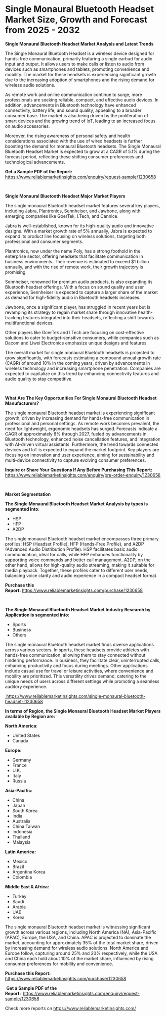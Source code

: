 <p><h1>Single Monaural Bluetooth Headset Market Size, Growth and Forecast from 2025 - 2032</h1></p><p><strong>Single Monaural Bluetooth Headset Market Analysis and Latest Trends</strong></p>
<p><p>The Single Monaural Bluetooth Headset is a wireless device designed for hands-free communication, primarily featuring a single earbud for audio input and output. It allows users to make calls or listen to audio from devices such as smartphones and tablets, promoting convenience and mobility. The market for these headsets is experiencing significant growth due to the increasing adoption of smartphones and the rising demand for wireless audio solutions. </p><p>As remote work and online communication continue to surge, more professionals are seeking reliable, compact, and effective audio devices. In addition, advancements in Bluetooth technology have enhanced connectivity, battery life, and sound quality, appealing to a broader consumer base. The market is also being driven by the proliferation of smart devices and the growing trend of IoT, leading to an increased focus on audio accessories. </p><p>Moreover, the rising awareness of personal safety and health considerations associated with the use of wired headsets is further boosting the demand for monaural Bluetooth headsets. The Single Monaural Bluetooth Headset Market is expected to grow at a CAGR of 5.1% during the forecast period, reflecting these shifting consumer preferences and technological advancements.</p></p>
<p><strong>Get a Sample PDF of the Report:&nbsp;</strong> <a href="https://www.reliablemarketinsights.com/enquiry/request-sample/1230658?utm_campaign=3507&utm_medium=2&utm_source=Github&utm_content=ia&utm_term=06042025&utm_id=single-monaural-bluetooth-headset">https://www.reliablemarketinsights.com/enquiry/request-sample/1230658</a></p>
<p>&nbsp;</p>
<p><strong>Single Monaural Bluetooth Headset Major Market Players</strong></p>
<p><p>The single monaural Bluetooth headset market features several key players, including Jabra, Plantronics, Sennheiser, and Jawbone, along with emerging companies like GoerTek, I.Tech, and Cannice. </p><p>Jabra is well-established, known for its high-quality audio and innovative designs. With a market growth rate of 5% annually, Jabra is expected to expand its product line focusing on wireless solutions, targeting both professional and consumer segments.</p><p>Plantronics, now under the name Poly, has a strong foothold in the enterprise sector, offering headsets that facilitate communication in business environments. Their revenue is estimated to exceed $1 billion annually, and with the rise of remote work, their growth trajectory is promising.</p><p>Sennheiser, renowned for premium audio products, is also expanding its Bluetooth headset offerings. With a focus on sound quality and user experience, Sennheiser is expected to capture a larger share of the market as demand for high-fidelity audio in Bluetooth headsets increases.</p><p>Jawbone, once a significant player, has struggled in recent years but is revamping its strategy to regain market share through innovative health-tracking features integrated into their headsets, reflecting a shift towards multifunctional devices.</p><p>Other players like GoerTek and I.Tech are focusing on cost-effective solutions to cater to budget-sensitive consumers, while companies such as Dacom and Liwei Electronics emphasize unique designs and features.</p><p>The overall market for single monaural Bluetooth headsets is projected to grow significantly, with forecasts estimating a compound annual growth rate (CAGR) of around 10% in the coming years, driven by advancements in wireless technology and increasing smartphone penetration. Companies are expected to capitalize on this trend by enhancing connectivity features and audio quality to stay competitive.</p></p>
<p>&nbsp;</p>
<p><strong>What Are The Key Opportunities For Single Monaural Bluetooth Headset Manufacturers?</strong></p>
<p><p>The single monaural Bluetooth headset market is experiencing significant growth, driven by increasing demand for hands-free communication in professional and personal settings. As remote work becomes prevalent, the need for lightweight, ergonomic headsets has surged. Forecasts indicate a CAGR of approximately 8% through 2027, fueled by advancements in Bluetooth technology, enhanced noise cancellation features, and integration with AI-driven virtual assistants. Furthermore, the trend towards connected devices and IoT is expected to expand the market footprint. Key players are focusing on innovation and user experience, aiming for sustainability and multi-device connectivity to capture evolving consumer preferences.</p></p>
<p><strong>Inquire or Share Your Questions If Any Before Purchasing This Report:</strong> <a href="https://www.reliablemarketinsights.com/enquiry/pre-order-enquiry/1230658?utm_campaign=3507&utm_medium=2&utm_source=Github&utm_content=ia&utm_term=06042025&utm_id=single-monaural-bluetooth-headset">https://www.reliablemarketinsights.com/enquiry/pre-order-enquiry/1230658</a></p>
<p>&nbsp;</p>
<p><strong>Market Segmentation</strong></p>
<p><strong>The Single Monaural Bluetooth Headset Market Analysis by types is segmented into:</strong></p>
<p><ul><li>HSP</li><li>HFP</li><li>A2DP</li></ul></p>
<p><p>The single monaural Bluetooth headset market encompasses three primary profiles: HSP (Headset Profile), HFP (Hands-Free Profile), and A2DP (Advanced Audio Distribution Profile). HSP facilitates basic audio communication, ideal for calls, while HFP enhances functionality by supporting voice commands and better call management. A2DP, on the other hand, allows for high-quality audio streaming, making it suitable for media playback. Together, these profiles cater to different user needs, balancing voice clarity and audio experience in a compact headset format.</p></p>
<p><strong>Purchase this Report:&nbsp;</strong><a href="https://www.reliablemarketinsights.com/purchase/1230658?utm_campaign=3507&utm_medium=2&utm_source=Github&utm_content=ia&utm_term=06042025&utm_id=single-monaural-bluetooth-headset">https://www.reliablemarketinsights.com/purchase/1230658</a></p>
<p>&nbsp;</p>
<p><strong>The Single Monaural Bluetooth Headset Market Industry Research by Application is segmented into:</strong></p>
<p><ul><li>Sports</li><li>Business</li><li>Others</li></ul></p>
<p><p>The single monaural Bluetooth headset market finds diverse applications across various sectors. In sports, these headsets provide athletes with hands-free communication, allowing them to stay connected without hindering performance. In business, they facilitate clear, uninterrupted calls, enhancing productivity and focus during meetings. Other applications include casual use for travel or leisure activities, where convenience and mobility are prioritized. This versatility drives demand, catering to the unique needs of users across different settings while promoting a seamless auditory experience.</p></p>
<p><a href="https://www.reliablemarketinsights.com/single-monaural-bluetooth-headset-r1230658?utm_campaign=3507&utm_medium=2&utm_source=Github&utm_content=ia&utm_term=06042025&utm_id=single-monaural-bluetooth-headset">&nbsp;https://www.reliablemarketinsights.com/single-monaural-bluetooth-headset-r1230658</a></p>
<p><strong>In terms of Region, the Single Monaural Bluetooth Headset Market Players available by Region are:</strong></p>
<p>
    <p> <strong> North America: </strong>
        <ul>
            <li>United States</li>
            <li>Canada</li>
        </ul>
        </p> 
    <p> <strong> Europe: </strong>
        <ul>
            <li>Germany</li>
            <li>France</li>
            <li>U.K.</li>
            <li>Italy</li>
            <li>Russia</li>
        </ul>
        </p> 
    <p> <strong> Asia-Pacific: </strong>
        <ul>
            <li>China</li>
            <li>Japan</li>
            <li>South Korea</li>
            <li>India</li>
            <li>Australia</li>
            <li>China Taiwan</li>
            <li>Indonesia</li>
            <li>Thailand</li>
            <li>Malaysia</li>
        </ul>
        </p> 
    <p> <strong> Latin America: </strong>
        <ul>
            <li>Mexico</li>
            <li>Brazil</li>
            <li>Argentina Korea</li>
            <li>Colombia</li>
        </ul>
        </p> 
    <p> <strong> Middle East & Africa: </strong>
        <ul>
            <li>Turkey</li>
            <li>Saudi</li>
            <li>Arabia</li>
            <li>UAE</li>
            <li>Korea</li>
        </ul>
    </p>
    </p>
<p><p>The single monaural Bluetooth headset market is witnessing significant growth across various regions, including North America (NA), Asia-Pacific (APAC), Europe, the USA, and China. APAC is projected to dominate the market, accounting for approximately 35% of the total market share, driven by increasing demand for wireless audio solutions. North America and Europe follow, capturing around 25% and 20% respectively, while the USA and China each hold about 10% of the market share, influenced by rising consumer preferences for mobility and convenience.</p></p>
<p><strong>Purchase this Report: </strong><a href="https://www.reliablemarketinsights.com/purchase/1230658?utm_campaign=3507&utm_medium=2&utm_source=Github&utm_content=ia&utm_term=06042025&utm_id=single-monaural-bluetooth-headset">https://www.reliablemarketinsights.com/purchase/1230658</a></p>
<p>&nbsp;<strong>Get a Sample PDF of the Report:&nbsp;&nbsp;</strong><a href="https://www.reliablemarketinsights.com/enquiry/request-sample/1230658?utm_campaign=3507&utm_medium=2&utm_source=Github&utm_content=ia&utm_term=06042025&utm_id=single-monaural-bluetooth-headset">https://www.reliablemarketinsights.com/enquiry/request-sample/1230658</a></p>
<p><strong></strong></p>
<p>Check more reports on <a href="https://www.reliablemarketinsights.com/?utm_campaign=3507&utm_medium=2&utm_source=Github&utm_content=ia&utm_term=06042025&utm_id=single-monaural-bluetooth-headset">https://www.reliablemarketinsights.com/</a></p>